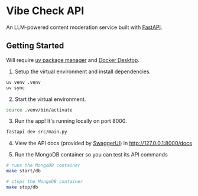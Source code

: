 # Vibe Check API
An LLM-powered content moderation service built with [FastAPI](https://fastapi.tiangolo.com/).

## Getting Started

Will require [uv package manager](https://docs.astral.sh/uv/getting-started/installation/) and [Docker Desktop](https://docs.docker.com/desktop/).

1. Setup the virtual environment and install dependencies.
```bash
uv venv .venv
uv sync
```

2. Start the virtual environment. 
```bash
source .venv/bin/activate
```

3. Run the app! It's running locally on port 8000.
```bash
fastapi dev src/main.py
```

4. View the API docs (provided by [SwaggerUI](https://github.com/swagger-api/swagger-ui)) in http://127.0.0.1:8000/docs

5. Run the MongoDB container so you can test its API commands
```bash
# runs the MongoDB container
make start/db 

# stops the MongoDB container
make stop/db 
```
